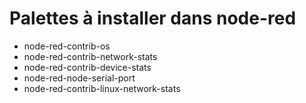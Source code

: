 # Palettes à installer dans node-red #
- node-red-contrib-os
- node-red-contrib-network-stats
- node-red-contrib-device-stats
- node-red-node-serial-port
- node-red-contrib-linux-network-stats
